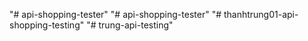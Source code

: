 "# api-shopping-tester" 
"# api-shopping-tester" 
"# thanhtrung01-api-shopping-testing" 
"# trung-api-testing" 

